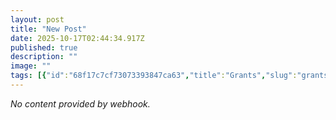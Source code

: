 ```yaml
---
layout: post
title: "New Post"
date: 2025-10-17T02:44:34.917Z
published: true
description: ""
image: ""
tags: [{"id":"68f17c7cf73073393847ca63","title":"Grants","slug":"grants"},{"id":"68f17c7cf73073393847ca64","title":"Public Safety","slug":"public-safety"},{"id":"68f17c7cf73073393847ca65","title":"Software","slug":"software"}]
---
```


*No content provided by webhook.*